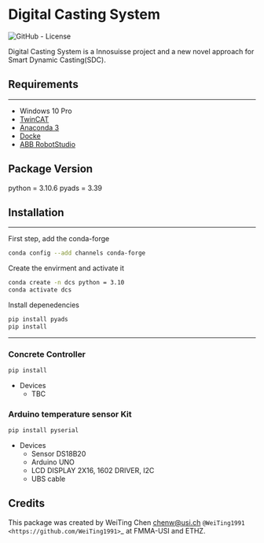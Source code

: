 # **Digital Casting System**

![GitHub - License](https://img.shields.io/badge/License-MIT-blue.svg)

Digital Casting System is a Innosuisse project and a new novel approach for Smart Dynamic Casting(SDC). 




## __Requirements__
---
* Windows 10 Pro
* [TwinCAT](https://www.beckhoff.com/en-en/products/automation/twincat/?pk_campaign=AdWords-AdWordsSearch-TwinCAT_EN&pk_kwd=twincat&gclid=Cj0KCQjw9ZGYBhCEARIsAEUXITW5dmPmQ2629HIuFY7wfbSR70pi5uY2lkYziNmfKYczm1_YsK4hhPsaApjyEALw_wcB)
* [Anaconda 3](https://www.anaconda.com/)
* [Docke]()
* [ABB RobotStudio]()

## __Package Version__

python = 3.10.6
pyads = 3.39



## __Installation__
---

First step, add the conda-forge

```bash
conda config --add channels conda-forge
```
Create the envirment and activate it 

```bash
conda create -n dcs python = 3.10
conda activate dcs
```

Install depenedencies

```bash 
pip install pyads
pip install 

```

---

### Concrete Controller 

```bash
pip install 

```
- Devices
    - TBC

### Arduino temperature sensor Kit 

```bash
pip install pyserial

```
- Devices
    - Sensor DS18B20
    - Arduino UNO
    - LCD DISPLAY 2X16, 1602 DRIVER, I2C
    - UBS cable 


## Credits
This package was created by WeiTing Chen <chenw@usi.ch> `@WeiTing1991 <https://github.com/WeiTing1991>`_ at FMMA-USI and ETHZ. 
